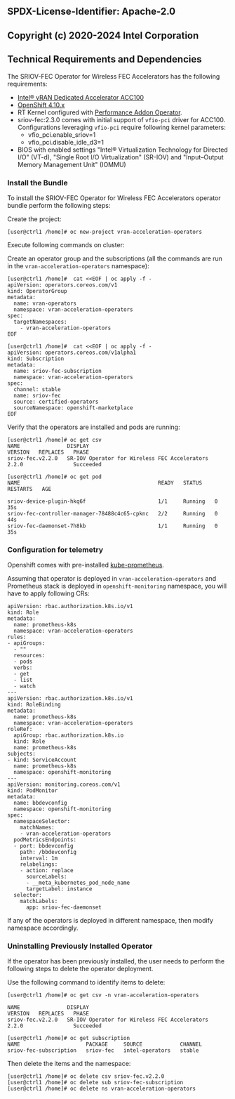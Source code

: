 ## SPDX-License-Identifier: Apache-2.0
## Copyright (c) 2020-2024 Intel Corporation

## Technical Requirements and Dependencies

The SRIOV-FEC Operator for Wireless FEC Accelerators has the following requirements:

- [Intel® vRAN Dedicated Accelerator ACC100](https://builders.intel.com/docs/networkbuilders/intel-vran-dedicated-accelerator-acc100-product-brief.pdf)
- [OpenShift 4.10.x](https://docs.openshift.com/container-platform/4.10/release_notes/ocp-4-10-release-notes.html)
- RT Kernel configured with [Performance Addon Operator](https://access.redhat.com/documentation/en-us/openshift_container_platform/4.6/html/scalability_and_performance/cnf-performance-addon-operator-for-low-latency-nodes).
- sriov-fec:2.3.0 comes with initial support of `vfio-pci` driver for ACC100. Configurations leveraging `vfio-pci` require following kernel parameters:
    - vfio_pci.enable_sriov=1
    - vfio_pci.disable_idle_d3=1
- BIOS with enabled settings "Intel® Virtualization Technology for Directed I/O" (VT-d), "Single Root I/O Virtualization" (SR-IOV) and "Input–Output Memory Management Unit" (IOMMU)

### Install the Bundle

To install the SRIOV-FEC Operator for Wireless FEC Accelerators operator bundle perform the following steps:

Create the project:
```shell
[user@ctrl1 /home]# oc new-project vran-acceleration-operators
```
Execute following commands on cluster:

Create an operator group and the subscriptions (all the commands are run in the `vran-acceleration-operators` namespace):

```shell
[user@ctrl1 /home]#  cat <<EOF | oc apply -f -
apiVersion: operators.coreos.com/v1
kind: OperatorGroup
metadata:
  name: vran-operators
  namespace: vran-acceleration-operators
spec:
  targetNamespaces:
    - vran-acceleration-operators
EOF
```

```shell
[user@ctrl1 /home]#  cat <<EOF | oc apply -f -
apiVersion: operators.coreos.com/v1alpha1
kind: Subscription
metadata:
  name: sriov-fec-subscription
  namespace: vran-acceleration-operators
spec:
  channel: stable
  name: sriov-fec
  source: certified-operators
  sourceNamespace: openshift-marketplace
EOF
```

Verify that the operators are installed and pods are running:

```shell
[user@ctrl1 /home]# oc get csv
NAME               DISPLAY                                                        VERSION   REPLACES   PHASE
sriov-fec.v2.2.0   SR-IOV Operator for Wireless FEC Accelerators              2.2.0                Succeeded
```

```shell
[user@ctrl1 /home]# oc get pod
NAME                                            READY   STATUS    RESTARTS   AGE                                                                              
                                           
sriov-device-plugin-hkq6f                       1/1     Running   0          35s                                                                              
sriov-fec-controller-manager-78488c4c65-cpknc   2/2     Running   0          44s                                                                              
sriov-fec-daemonset-7h8kb                       1/1     Running   0          35s                                                                              
```
### Configuration for telemetry

Openshift comes with pre-installed [kube-prometheus](https://github.com/prometheus-operator/kube-prometheus).

Assuming that operator is deployed in `vran-acceleration-operators` and Prometheus stack is deployed in `openshift-monitoring` namespace, you will have to apply following CRs:

```
apiVersion: rbac.authorization.k8s.io/v1
kind: Role
metadata:
  name: prometheus-k8s
  namespace: vran-acceleration-operators
rules:
- apiGroups:
  - ""
  resources:
  - pods
  verbs:
  - get
  - list
  - watch
---
apiVersion: rbac.authorization.k8s.io/v1
kind: RoleBinding
metadata:
  name: prometheus-k8s
  namespace: vran-acceleration-operators
roleRef:
  apiGroup: rbac.authorization.k8s.io
  kind: Role
  name: prometheus-k8s
subjects:
- kind: ServiceAccount
  name: prometheus-k8s
  namespace: openshift-monitoring
---
apiVersion: monitoring.coreos.com/v1
kind: PodMonitor
metadata:
  name: bbdevconfig
  namespace: openshift-monitoring
spec:
  namespaceSelector:
    matchNames:
    - vran-acceleration-operators
  podMetricsEndpoints:
  - port: bbdevconfig
    path: /bbdevconfig
    interval: 1m
    relabelings:
    - action: replace
      sourceLabels:
      - __meta_kubernetes_pod_node_name
      targetLabel: instance
  selector:
    matchLabels:
      app: sriov-fec-daemonset
```
If any of the operators is deployed in different namespace, then modify namespace accordingly.

### Uninstalling Previously Installed Operator

If the operator has been previously installed, the user needs to perform the following steps to delete the operator deployment.

Use the following command to identify items to delete:

```shell
[user@ctrl1 /home]# oc get csv -n vran-acceleration-operators

NAME               DISPLAY                                             VERSION   REPLACES   PHASE
sriov-fec.v2.2.0   SR-IOV Operator for Wireless FEC Accelerators   2.2.0                Succeeded
```

```shell
[user@ctrl1 /home]# oc get subscription
NAME                     PACKAGE     SOURCE            CHANNEL
sriov-fec-subscription   sriov-fec   intel-operators   stable
```

Then delete the items and the namespace:

```shell
[user@ctrl1 /home]# oc delete csv sriov-fec.v2.2.0
[user@ctrl1 /home]# oc delete sub sriov-fec-subscription
[user@ctrl1 /home]# oc delete ns vran-acceleration-operators
```
